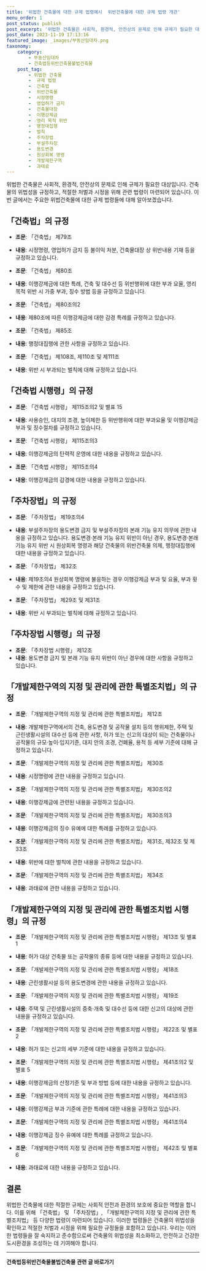 ```yaml
---
title: '위법한 건축물에 대한 규제 법령예시  위반건축물에 대한 규제 법령 개관'
menu_order: 1
post_status: publish
post_excerpt: '위법한 건축물은 사회적, 환경적, 안전상의 문제로 인해 규제가 필요한 대상입니다. 건축물의 위법성을 규정하고, 적절한 처벌과 시정을 위해 관련 법령이 마련되어 있습니다. 이번 글에서는 주요한 위법건축물에 대한 규제 법령들에 대해 알아보겠습니다.'
post_date: 2023-11-19 17:13:16
featured_image: _images/부동산임대차.png
taxonomy:
    category:
        - 부동산임대차
        - 건축법등위반건축물불법건축물
    post_tag:
        - 위법한 건축물
        -  규제 법령
        -  건축법
        -  위반건축물
        -  시정명령
        -  영업허가 금지
        -  건축물대장
        -  이행강제금
        -  영리 목적 위반
        -  행정대집행
        -  벌칙
        -  주차장법
        -  부설주차장
        -  용도변경
        -  원상회복 명령
        -  개발제한구역
        -  과태료
---
```



위법한 건축물은 사회적, 환경적, 안전상의 문제로 인해 규제가 필요한 대상입니다. 건축물의 위법성을 규정하고, 적절한 처벌과 시정을 위해 관련 법령이 마련되어 있습니다. 이번 글에서는 주요한 위법건축물에 대한 규제 법령들에 대해 알아보겠습니다.

## 「건축법」의 규정

- **조문**: 「건축법」 제79조
- **내용**: 시정명령, 영업허가 금지 등 불이익 처분, 건축물대장 상 위반내용 기재 등을 규정하고 있습니다.

- **조문**: 「건축법」 제80조
- **내용**: 이행강제금에 대한 특례, 건축 및 대수선 등 위반행위에 대한 부과 요율, 영리 목적 위반 시 가중 부과, 징수 방법 등을 규정하고 있습니다.

- **조문**: 「건축법」 제80조의2
- **내용**: 제80조에 따른 이행강제금에 대한 감경 특례를 규정하고 있습니다.

- **조문**: 「건축법」 제85조
- **내용**: 행정대집행에 관한 사항을 규정하고 있습니다.

- **조문**: 「건축법」 제108조, 제110조 및 제111조
- **내용**: 위반 시 부과되는 벌칙에 대해 규정하고 있습니다.

## 「건축법 시행령」의 규정

- **조문**: 「건축법 시행령」 제115조의2 및 별표 15
- **내용**: 사용승인, 대지의 조경, 높이제한 등 위반행위에 대한 부과요율 및 이행강제금 부과 및 징수절차를 규정하고 있습니다.

- **조문**: 「건축법 시행령」 제115조의3
- **내용**: 이행강제금의 탄력적 운영에 대한 내용을 규정하고 있습니다.

- **조문**: 「건축법 시행령」 제115조의4
- **내용**: 이행강제금의 감경에 대한 내용을 규정하고 있습니다.

## 「주차장법」의 규정

- **조문**: 「주차장법」 제19조의4
- **내용**: 부설주차장의 용도변경 금지 및 부설주차장의 본래 기능 유지 의무에 관한 내용을 규정하고 있습니다. 용도변경·본래 기능 유지 위반이 아닌 경우, 용도변경·본래 기능 유지 위반 시 원상회복 명령과 해당 건축물의 위반건축물 의제, 행정대집행에 대한 내용을 규정하고 있습니다.

- **조문**: 「주차장법」 제32조
- **내용**: 제19조의4 원상회복 명령에 불응하는 경우 이행강제금 부과 및 요율, 부과 횟수 및 제한에 관한 내용을 규정하고 있습니다.

- **조문**: 「주차장법」 제29조 및 제31조
- **내용**: 위반 시 부과되는 벌칙에 대해 규정하고 있습니다.

## 「주차장법 시행령」의 규정

- **조문**: 「주차장법 시행령」 제12조
- **내용**: 용도변경 금지 및 본래 기능 유지 위반이 아닌 경우에 대한 사항을 규정하고 있습니다.

## 「개발제한구역의 지정 및 관리에 관한 특별조치법」의 규정

- **조문**: 「개발제한구역의 지정 및 관리에 관한 특별조치법」 제12조
- **내용**: 개발제한구역에서의 건축, 용도변경 및 공작물 설치 등의 행위제한, 주택 및 근린생활시설의 대수선 등에 관한 사항, 허가 또는 신고의 대상이 되는 건축물이나 공작물의 규모·높이·입지기준, 대지 안의 조경, 건폐율, 용적 등 세부 기준에 대해 규정하고 있습니다.

- **조문**: 「개발제한구역의 지정 및 관리에 관한 특별조치법」 제30조
- **내용**: 시정명령에 관한 내용을 규정하고 있습니다.

- **조문**: 「개발제한구역의 지정 및 관리에 관한 특별조치법」 제30조의2
- **내용**: 이행강제금에 관련된 내용을 규정하고 있습니다.

- **조문**: 「개발제한구역의 지정 및 관리에 관한 특별조치법」 제30조의3
- **내용**: 이행강제금의 징수 유예에 대한 특례를 규정하고 있습니다.

- **조문**: 「개발제한구역의 지정 및 관리에 관한 특별조치법」 제31조, 제32조 및 제33조
- **내용**: 위반에 대한 벌칙에 관한 내용을 규정하고 있습니다.

- **조문**: 「개발제한구역의 지정 및 관리에 관한 특별조치법」 제34조
- **내용**: 과태료에 관한 내용을 규정하고 있습니다.

## 「개발제한구역의 지정 및 관리에 관한 특별조치법 시행령」의 규정

- **조문**: 「개발제한구역의 지정 및 관리에 관한 특별조치법 시행령」 제13조 및 별표 1
- **내용**: 허가 대상 건축물 또는 공작물의 종류 등에 대한 내용을 규정하고 있습니다.

- **조문**: 「개발제한구역의 지정 및 관리에 관한 특별조치법 시행령」 제18조
- **내용**: 근린생활시설 등의 용도변경에 관한 내용을 규정하고 있습니다.

- **조문**: 「개발제한구역의 지정 및 관리에 관한 특별조치법 시행령」 제19조
- **내용**: 주택 및 근린생활시설의 증축·개축 및 대수선 등에 대한 신고의 대상에 관한 내용을 규정하고 있습니다.

- **조문**: 「개발제한구역의 지정 및 관리에 관한 특별조치법 시행령」 제22조 및 별표 2
- **내용**: 허가 또는 신고의 세부 기준에 대한 내용을 규정하고 있습니다.

- **조문**: 「개발제한구역의 지정 및 관리에 관한 특별조치법 시행령」 제41조의2 및 별표 5
- **내용**: 이행강제금의 산정기준 및 부과 방법 등에 대한 내용을 규정하고 있습니다.

- **조문**: 「개발제한구역의 지정 및 관리에 관한 특별조치법 시행령」 제41조의3
- **내용**: 이행강제금 부과 기준에 관한 특례에 대한 내용을 규정하고 있습니다.

- **조문**: 「개발제한구역의 지정 및 관리에 관한 특별조치법 시행령」 제41조의4
- **내용**: 이행강제금 징수 유예에 대한 특례를 규정하고 있습니다.

- **조문**: 「개발제한구역의 지정 및 관리에 관한 특별조치법 시행령」 제42조 및 별표 6
- **내용**: 과태료에 대한 내용을 규정하고 있습니다.

## 결론

위법한 건축물에 대한 적절한 규제는 사회적 안전과 환경의 보호에 중요한 역할을 합니다. 이를 위해 「건축법」 및 「주차장법」, 「개발제한구역의 지정 및 관리에 관한 특별조치법」 등 다양한 법령이 마련되어 있습니다. 이러한 법령들은 건축물의 위법성을 확인하고 적절한 처벌과 시정을 위해 필요한 규정들을 포함하고 있습니다. 우리는 이러한 법령들을 잘 숙지하고 준수함으로써 건축물의 위법성을 최소화하고, 안전하고 건강한 도시환경을 조성하는 데 기여해야 합니다.
<!-- wp:separator -->
<hr class="wp-block-separator has-alpha-channel-opacity"/>
<!-- /wp:separator -->

<!-- wp:group {"backgroundColor":"base","layout":{"type":"constrained"}} -->
<div class="wp-block-group has-base-background-color has-background"><!-- wp:paragraph {"align":"center","fontSize":"medium"} -->
<p class="has-text-align-center has-large-font-size"><strong>건축법등위반건축물불법건축물 관련 글 바로가기</strong></p>
<!-- /wp:paragraph -->


<!-- wp:latest-posts
{"categories":[{"id":22567,"count":19,"description":"","link":"https://uknowlaw.com/category/%ea%b1%b4%ec%b6%95%eb%b2%95%eb%93%b1%ec%9c%84%eb%b0%98%ea%b1%b4%ec%b6%95%eb%ac%bc%eb%b6%88%eb%b2%95%ea%b1%b4%ec%b6%95%eb%ac%bc/","name":"건축법등위반건축물불법건축물","slug":"건축법등위반건축물불법건축물","taxonomy":"category","parent":0,"meta":[],"_links":{"self":[{"href":"https://uknowlaw.com/wp-json/wp/v2/categories/22567"}],"collection":[{"href":"https://uknowlaw.com/wp-json/wp/v2/categories"}],"about":[{"href":"https://uknowlaw.com/wp-json/wp/v2/taxonomies/category"}],"wp:post_type":[{"href":"https://uknowlaw.com/wp-json/wp/v2/posts?categories=22567"}],"curies":[{"name":"wp","href":"https://api.w.org/{rel}","templated":true}]}}],"postsToShow":100,"excerptLength":28,"postLayout":"grid","columns":2,"featuredImageAlign":"left","featuredImageSizeSlug":"large","fontSize":"small"} /--></div>
<!-- /wp:group -->